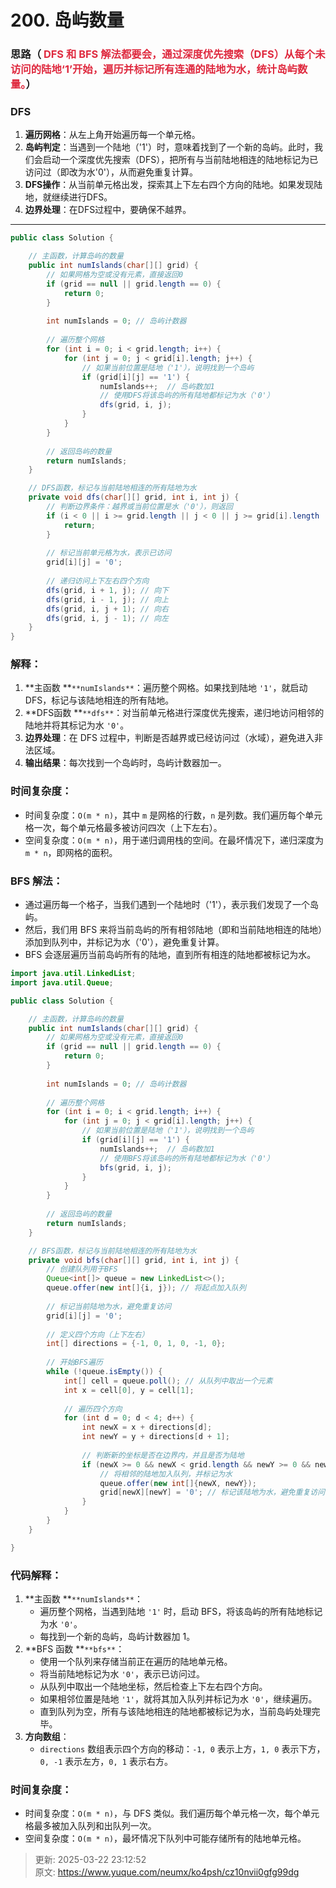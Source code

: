 # 200. 岛屿数量

### 思路（ <font style="color:#DF2A3F;">DFS 和 BFS 解法都要会，通过深度优先搜索（DFS）从每个未访问的陆地‘1’开始，遍历并标记所有连通的陆地为水，统计岛屿数量。</font>）
### DFS
1. **遍历网格**：从左上角开始遍历每一个单元格。
2. **岛屿判定**：当遇到一个陆地（'1'）时，意味着找到了一个新的岛屿。此时，我们会启动一个深度优先搜索（DFS），把所有与当前陆地相连的陆地标记为已访问过（即改为水'0'），从而避免重复计算。
3. **DFS操作**：从当前单元格出发，探索其上下左右四个方向的陆地。如果发现陆地，就继续进行DFS。
4. **边界处理**：在DFS过程中，要确保不越界。

---

```java
public class Solution {

    // 主函数，计算岛屿的数量
    public int numIslands(char[][] grid) {
        // 如果网格为空或没有元素，直接返回0
        if (grid == null || grid.length == 0) {
            return 0;
        }
        
        int numIslands = 0; // 岛屿计数器
        
        // 遍历整个网格
        for (int i = 0; i < grid.length; i++) {
            for (int j = 0; j < grid[i].length; j++) {
                // 如果当前位置是陆地（'1'），说明找到一个岛屿
                if (grid[i][j] == '1') {
                    numIslands++;  // 岛屿数加1
                    // 使用DFS将该岛屿的所有陆地都标记为水（'0'）
                    dfs(grid, i, j);
                }
            }
        }
        
        // 返回岛屿的数量
        return numIslands;
    }

    // DFS函数，标记与当前陆地相连的所有陆地为水
    private void dfs(char[][] grid, int i, int j) {
        // 判断边界条件：越界或当前位置是水（'0'），则返回
        if (i < 0 || i >= grid.length || j < 0 || j >= grid[i].length || grid[i][j] == '0') {
            return;
        }
        
        // 标记当前单元格为水，表示已访问
        grid[i][j] = '0';
        
        // 递归访问上下左右四个方向
        dfs(grid, i + 1, j); // 向下
        dfs(grid, i - 1, j); // 向上
        dfs(grid, i, j + 1); // 向右
        dfs(grid, i, j - 1); // 向左
    }
}

```

### 解释：
1. **主函数 **`**numIslands**`：遍历整个网格。如果找到陆地 `'1'`，就启动 DFS，标记与该陆地相连的所有陆地。
2. **DFS函数 **`**dfs**`：对当前单元格进行深度优先搜索，递归地访问相邻的陆地并将其标记为水 `'0'`。
3. **边界处理**：在 DFS 过程中，判断是否越界或已经访问过（水域），避免进入非法区域。
4. **输出结果**：每次找到一个岛屿时，岛屿计数器加一。

### 时间复杂度：
+ 时间复杂度：`O(m * n)`，其中 `m` 是网格的行数，`n` 是列数。我们遍历每个单元格一次，每个单元格最多被访问四次（上下左右）。
+ 空间复杂度：`O(m * n)`，用于递归调用栈的空间。在最坏情况下，递归深度为 `m * n`，即网格的面积。

### BFS 解法：
+ 通过遍历每一个格子，当我们遇到一个陆地时（'1'），表示我们发现了一个岛屿。
+ 然后，我们用 BFS 来将当前岛屿的所有相邻陆地（即和当前陆地相连的陆地）添加到队列中，并标记为水（'0'），避免重复计算。
+ BFS 会逐层遍历当前岛屿所有的陆地，直到所有相连的陆地都被标记为水。

```java
import java.util.LinkedList;
import java.util.Queue;

public class Solution {

    // 主函数，计算岛屿的数量
    public int numIslands(char[][] grid) {
        // 如果网格为空或没有元素，直接返回0
        if (grid == null || grid.length == 0) {
            return 0;
        }
        
        int numIslands = 0; // 岛屿计数器
        
        // 遍历整个网格
        for (int i = 0; i < grid.length; i++) {
            for (int j = 0; j < grid[i].length; j++) {
                // 如果当前位置是陆地（'1'），说明找到一个岛屿
                if (grid[i][j] == '1') {
                    numIslands++;  // 岛屿数加1
                    // 使用BFS将该岛屿的所有陆地都标记为水（'0'）
                    bfs(grid, i, j);
                }
            }
        }
        
        // 返回岛屿的数量
        return numIslands;
    }

    // BFS函数，标记与当前陆地相连的所有陆地为水
    private void bfs(char[][] grid, int i, int j) {
        // 创建队列用于BFS
        Queue<int[]> queue = new LinkedList<>();
        queue.offer(new int[]{i, j}); // 将起点加入队列
        
        // 标记当前陆地为水，避免重复访问
        grid[i][j] = '0';
        
        // 定义四个方向（上下左右）
        int[] directions = {-1, 0, 1, 0, -1, 0};
        
        // 开始BFS遍历
        while (!queue.isEmpty()) {
            int[] cell = queue.poll(); // 从队列中取出一个元素
            int x = cell[0], y = cell[1];
            
            // 遍历四个方向
            for (int d = 0; d < 4; d++) {
                int newX = x + directions[d];
                int newY = y + directions[d + 1];
                
                // 判断新的坐标是否在边界内，并且是否为陆地
                if (newX >= 0 && newX < grid.length && newY >= 0 && newY < grid[0].length && grid[newX][newY] == '1') {
                    // 将相邻的陆地加入队列，并标记为水
                    queue.offer(new int[]{newX, newY});
                    grid[newX][newY] = '0'; // 标记该陆地为水，避免重复访问
                }
            }
        }
    }

}

```

### 代码解释：
1. **主函数 **`**numIslands**`：
    - 遍历整个网格，当遇到陆地 `'1'` 时，启动 BFS，将该岛屿的所有陆地标记为水 `'0'`。
    - 每找到一个新的岛屿，岛屿计数器加 1。
2. **BFS 函数 **`**bfs**`：
    - 使用一个队列来存储当前正在遍历的陆地单元格。
    - 将当前陆地标记为水 `'0'`，表示已访问过。
    - 从队列中取出一个陆地坐标，然后检查上下左右四个方向。
    - 如果相邻位置是陆地 `'1'`，就将其加入队列并标记为水 `'0'`，继续遍历。
    - 直到队列为空，所有与该陆地相连的陆地都被标记为水，当前岛屿处理完毕。
3. **方向数组**：
    - `directions` 数组表示四个方向的移动：`-1, 0` 表示上方，`1, 0` 表示下方，`0, -1` 表示左方，`0, 1` 表示右方。

### 时间复杂度：
+ 时间复杂度：`O(m * n)`，与 DFS 类似。我们遍历每个单元格一次，每个单元格最多被加入队列和出队列一次。
+ 空间复杂度：`O(m * n)`，最坏情况下队列中可能存储所有的陆地单元格。



> 更新: 2025-03-22 23:12:52  
> 原文: <https://www.yuque.com/neumx/ko4psh/cz10nvii0gfg99dg>